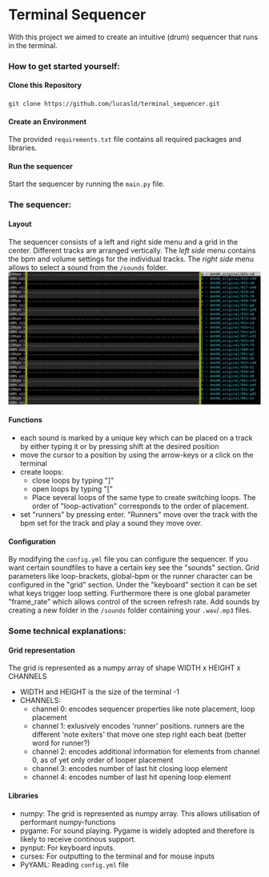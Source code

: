 # Terminal Sequencer
With this project we aimed to create an intuitive (drum) sequencer that runs in the terminal.

### How to get started yourself:
#### Clone this Repository
`git clone https://github.com/lucasld/terminal_sequencer.git`
#### Create an Environment
The provided `requirements.txt` file contains all required packages and libraries.
#### Run the sequencer
Start the sequencer by running the `main.py` file.

### The sequencer:
#### Layout
The sequencer consists of a left and right side menu and a grid in the center. Different tracks are arranged vertically. The *left side* menu contains the bpm and volume settings for the individual tracks. The *right side* menu allows to select a sound from the `/sounds` folder.
![](imgs/empty_grid.png)

#### Functions
- each sound is marked by a unique key which can be placed on a track by either typing it or by pressing shift at the desired position
- move the cursor to a position by using the arrow-keys or a click on the terminal
- create loops:
    - close loops by typing "]"
    - open loops by typing "["
    - Place several loops of the same type to create switching loops. The order of "loop-activation" corresponds to the order of placement.
- set "runners" by pressing enter. "Runners" move over the track with the bpm set for the track and play a sound they move over.

#### Configuration
By modifying the `config.yml` file you can configure the sequencer. If you want certain soundfiles to have a certain key see the "sounds" section. Grid parameters like loop-brackets, global-bpm or the runner character can be configured in the "grid" section. Under the "keyboard" section it can be set what keys trigger loop setting. Furthermore there is one global parameter "frame_rate" which allows control of the screen refresh rate. Add sounds by creating a new folder in the `/sounds` folder containing your `.wav`/`.mp3` files.

### Some technical explanations:
#### Grid representation
The grid is represented as a numpy array of shape WIDTH x HEIGHT x CHANNELS
- WIDTH and HEIGHT is the size of the terminal -1
- CHANNELS:
    - channel 0: encodes sequencer properties like note placement, loop placement
    - channel 1: exlusively encodes 'runner' positions. runners are the different 'note exiters' that move one step right each beat (better word for runner?)
    - channel 2: encodes additional information for elements from channel 0, as of yet only order of looper placement
    - channel 3: encodes number of last hit closing loop element
    - channel 4: encodes number of last hit opening loop element
#### Libraries
- numpy: The grid is represented as numpy array. This allows utilisation of performant numpy-functions
- pygame: For sound playing. Pygame is widely adopted and therefore is likely to receive continous support.
- pynput: For keyboard inputs.
- curses: For outputting to the terminal and for mouse inputs
- PyYAML: Reading `config.yml` file

